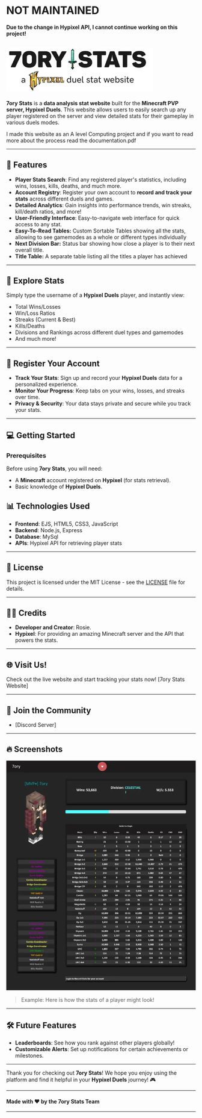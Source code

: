 
# NOT MAINTAINED
**Due to the change in Hypixel API, I cannot continue working on this project!**

![Logo](https://github.com/girlier/7oryStats/blob/main/Logo.webp?raw=true)
---

**7ory Stats** is a **data analysis stat website** built for the **Minecraft PVP server, Hypixel Duels**. This website allows users to easily search up any player registered on the server and view detailed stats for their gameplay in various duels modes.

I made this website as an A level Computing project and if you want to read more about the process read the documentation.pdf

---

## 🚀 Features

- **Player Stats Search**: Find any registered player's statistics, including wins, losses, kills, deaths, and much more.
- **Account Registry**: Register your own account to **record and track your stats** across different duels and games.
- **Detailed Analytics**: Gain insights into performance trends, win streaks, kill/death ratios, and more!
- **User-Friendly Interface**: Easy-to-navigate web interface for quick access to any stat.
- **Easy-To-Read Tables:** Custom Sortable Tables showing all the stats, allowing to see gamemodes as a whole or different types individually 
- **Next Division Bar:** Status bar showing how close a player is to their next overall title. 
- **Title Table:** A separate table listing all the titles a player has achieved 

---

## 🔎 Explore Stats

Simply type the username of a **Hypixel Duels** player, and instantly view:

- Total Wins/Losses
- Win/Loss Ratios
- Streaks (Current & Best)
- Kills/Deaths
- Divisions and Rankings across different duel types and gamemodes
- And much more!

---

## 📝 Register Your Account

- **Track Your Stats**: Sign up and record your **Hypixel Duels** data for a personalized experience.
- **Monitor Your Progress**: Keep tabs on your wins, losses, and streaks over time.
- **Privacy & Security**: Your data stays private and secure while you track your stats.

---

## 💻 Getting Started

### Prerequisites

Before using **7ory Stats**, you will need:

- A **Minecraft** account registered on **Hypixel** (for stats retrieval).
- Basic knowledge of **Hypixel Duels**.

## 📊 Technologies Used

- **Frontend**: EJS, HTML5, CSS3, JavaScript
- **Backend**: Node.js, Express
- **Database**: MySql
- **APIs**: Hypixel API for retrieving player stats

---

## 🎨 License

This project is licensed under the MIT License - see the [LICENSE](LICENSE) file for details.

---

## 🧑‍💻 Credits

- **Developer and Creator**: Rosie.
- **Hypixel**: For providing an amazing Minecraft server and the API that powers the stats.

---

## 🌐 Visit Us!

Check out the live website and start tracking your stats now! [7ory Stats Website] 

---

## 💬 Join the Community

- [Discord Server] 

---

## 🔥 Screenshots
![Example](https://github.com/girlier/7oryStats/blob/main/StatPageExample.webp?raw=true)

> Example: Here is how the stats of a player might look!

---

## 🛠️ Future Features

- **Leaderboards**: See how you rank against other players globally!
- **Customizable Alerts**: Set up notifications for certain achievements or milestones.

---

Thank you for checking out **7ory Stats**! We hope you enjoy using the platform and find it helpful in your **Hypixel Duels** journey! 🎮

---

#### Made with ❤️ by the 7ory Stats Team
****
